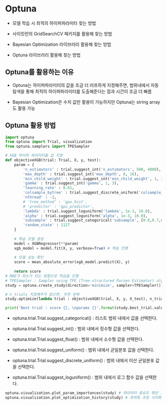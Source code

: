 # Optuna

 - 모델 학습 시 최적의 하이퍼파라미터 찾는 방법

 - 사이킷런의 GridSearchCV 패키지를 활용해 찾는 방법

 - Bayesian Optimization 라이브러리 활용해 찾는 방법

 - Optuna 라이브러리 활용해 찾는 방법


## Optuna를 활용하는 이유

 - Optuna는 하이퍼파라미터의 값을 조금 더 러프하게 지정해주면, 범위내에서 자동탐색을 통해 최적의 하이퍼파라미터를 도출해준다는 점과 시간이 조금 더 빠름

 - Bayesian Optimization은 수치 값만 활용이 가능하지만 Optuna는 string array도 활용 가능


## Optuna 활용 방법

```python
import optuna
from optuna import Trial, visualization
from optuna.samplers import TPESampler

# XGB 하이퍼 파라미터들 값 지정
def objectiveXGB(trial: Trial, X, y, test):
    param = {
        'n_estimators' : trial.suggest_int('n_estimators', 500, 4000),
        'max_depth' : trial.suggest_int('max_depth', 8, 16),
        'min_child_weight' : trial.suggest_int('min_child_weight', 1, 300),
        'gamma' : trial.suggest_int('gamma', 1, 3),
        'learning_rate' : 0.01,
        'colsample_bytree' : trial.suggest_discrete_uniform('colsample_bytree', 0.5, 1, 0.1),
        'nthread' : -1,
        # 'tree_method' : 'gpu_hist',
        # 'predictor' : 'gpu_predictor',
        'lambda' : trial.suggest_loguniform('lambda', 1e-3, 10.0),
        'alpha' : trial.suggest_loguniform('alpha', 1e-3, 10.0),
        'subsample' : trial.suggest_categorical('subsample', [0.6,0.7,0.8,1.0]),
        'random_state' : 1127
    }
    
    # 학습 모델 생성
    model = XGBRegressor(**param)
    xgb_model = model.fit(X, y, verbose=True) # 학습 진행
    
    # 모델 성능 확인
    score = mean_absolute_error(xgb_model.predict(X), y)
    
    return score
# MAE가 최소가 되는 방향으로 학습을 진행
# TPESampler : Sampler using TPE (Tree-structured Parzen Estimator) algorithm.
study = optuna.create_study(direction='minimize', sampler=TPESampler())

# n_trials 지정해주지 않으면, 무한 반복
study.optimize(lambda trial : objectiveXGB(trial, X, y, X_test), n_trials = 50)

print('Best trial : score {}, \nparams {}'.format(study.best_trial.value, study.best_trial.params))
```

 - optuna.trial.Trial.suggest_categorical() : 리스트 범위 내에서 값을 선택한다.

 - optuna.trial.Trial.suggest_int() : 범위 내에서 정수형 값을 선택한다.
 
 - optuna.trial.Trial.suggest_float() : 범위 내에서 소수형 값을 선택한다.
 
 - optuna.trial.Trial.suggest_uniform() : 범위 내에서 균일분포 값을 선택한다.
 
 - optuna.trial.Trial.suggest_discrete_uniform() : 범위 내에서 이산 균일분포 값을 선택한다.
 
 - optuna.trial.Trial.suggest_loguniform() : 범위 내에서 로그 함수 값을 선택한다.

```python
optuna.visualization.plot_param_importances(study) # 파라미터 중요도 확인 그래프
optuna.visualization.plot_optimization_history(study) # 최적화 과정 시각화
```